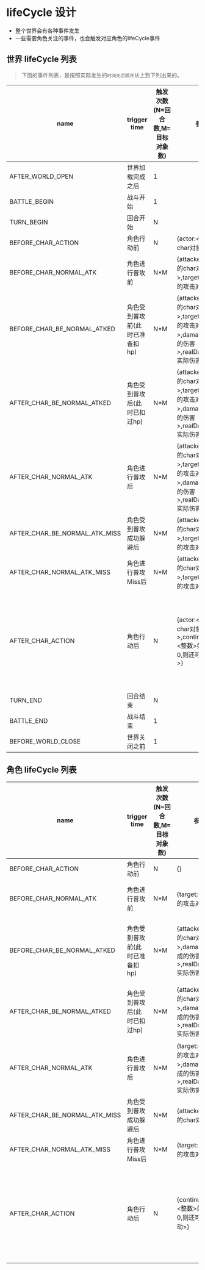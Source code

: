 # lifeCycle 设计

- 整个世界会有各种事件发生
- 一些需要角色关注的事件，也会触发对应角色的lifeCycle事件

## 世界 lifeCycle 列表

> 下面的事件列表，是按照实际发生的`时间先后顺序`从上到下列出来的。

name                | trigger time | 触发次数(N=回合数,M=目标对象数) | 参数 | 备注
-----               |------------- |-----------------------------|-----|-----
AFTER_WORLD_OPEN    |世界加载完成之后| 1 |
BATTLE_BEGIN |战斗开始|1|
TURN_BEGIN |回合开始|N|
BEFORE_CHAR_ACTION |角色行动前|N|{actor:<行动的char对象>}
BEFORE_CHAR_NORMAL_ATK |角色进行普攻前|N*M|{attacker:<行动的char对象>,target:<被选定的攻击对象>}|攻击时，如果选定多个对象，则此事件会挨个触发
BEFORE_CHAR_BE_NORMAL_ATKED |角色受到普攻前(此时已准备扣hp)|N*M|{attacker:<进攻的char对象>,target:<被选定的攻击对象>,damage:<造成的伤害>,realDamage:<实际伤害>}|在这个时候，可以对realDamage进行修改，来改变实际造成的伤害。(`比如实现某些减伤效果`)
AFTER_CHAR_BE_NORMAL_ATKED |角色受到普攻后(此时已扣过hp)|N*M|{attacker:<进攻的char对象>,target:<被选定的攻击对象>,damage:<造成的伤害>,realDamage:<实际伤害>}|在这个时候，realDamage就表示实际造成的伤害。(既成事实，已经无法修改)
AFTER_CHAR_NORMAL_ATK |角色进行普攻后|N*M|{attacker:<行动的char对象>,target:<被选定的攻击对象>,damage:<造成的伤害>,realDamage:<实际伤害>}
AFTER_CHAR_BE_NORMAL_ATK_MISS |角色受到普攻成功躲避后|N*M|{attacker:<进攻的char对象>,target:<被选定的攻击对象>}|如果普通攻击落空，会触发此事件
AFTER_CHAR_NORMAL_ATK_MISS |角色进行普攻Miss后|N*M|{attacker:<进攻的char对象>,target:<被选定的攻击对象>}|如果普通攻击落空，会触发此事件
AFTER_CHAR_ACTION |角色行动后|N|{actor:<行动的char对象>,continueTimes:<整数>如果大于0,则还可以再行动>}|continueTimes在行动完成之后会自动-1，如果被修改为>0的值,则actor可以再次进入行动周期（还在当前回合内），`可用于实现类似2次行动的特效`
TURN_END |回合结束|N|
BATTLE_END |战斗结束|1|
BEFORE_WORLD_CLOSE  |世界关闭之前|1|

## 角色 lifeCycle 列表

name                | trigger time | 触发次数(N=回合数,M=目标对象数) | 参数 | 备注
-----               |------------- |-----------------------------|-----|-----
BEFORE_CHAR_ACTION |角色行动前|N|{}
BEFORE_CHAR_NORMAL_ATK |角色进行普攻前|N*M|{target:<被选定的攻击对象>}|攻击时，如果选定多个对象，则此事件会挨个触发
BEFORE_CHAR_BE_NORMAL_ATKED |角色受到普攻前(此时已准备扣hp)|N*M|{attacker:<进攻的char对象>,damage:<造成的伤害>,realDamage:<实际伤害>}|在这个时候，可以对realDamage进行修改，来改变实际造成的伤害。(`比如实现某些减伤效果`)
AFTER_CHAR_BE_NORMAL_ATKED |角色受到普攻后(此时已扣过hp)|N*M|{attacker:<进攻的char对象>,damage:<造成的伤害>,realDamage:<实际伤害>}|在这个时候，realDamage就表示实际造成的伤害。(既成事实，已经无法修改)
AFTER_CHAR_NORMAL_ATK |角色进行普攻后|N*M|{target:<被选定的攻击对象>,damage:<造成的伤害>,realDamage:<实际伤害>}
AFTER_CHAR_BE_NORMAL_ATK_MISS |角色受到普攻成功躲避后|N*M|{attacker:<进攻的char对象>}|如果成功闪避进攻者的普攻，会触发此事件
AFTER_CHAR_NORMAL_ATK_MISS |角色进行普攻Miss后|N*M|{target:<被选定的攻击对象>}|如果普通攻击落空，会触发此事件
AFTER_CHAR_ACTION |角色行动后|N|{continueTimes:<整数>如果大于0,则还可以再行动>}|continueTimes在行动完成之后会自动-1，如果被修改为>0的值,则actor可以再次进入行动周期（还在当前回合内），`可用于实现类似2次行动的特效`
